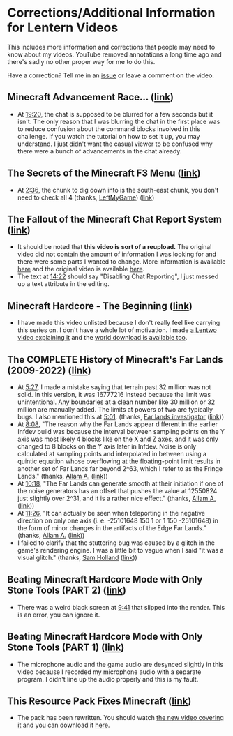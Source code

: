 # Corrections/Additional Information for Lentern Videos
This includes more information and corrections that people may need to know about my videos. YouTube removed annotations a long time ago and there's sadly no other proper way for me to do this.

Have a correction? Tell me in an [issue](https://github.com/Lentern/Corrections/issues) or leave a comment on the video.

## Minecraft Advancement Race... ([link](https://www.youtube.com/watch?v=v7vv567U08E))
* At [19:20](https://youtu.be/v7vv567U08E?t=1160), the chat is supposed to be blurred for a few seconds but it isn't. The only reason that I was blurring the chat in the first place was to reduce confusion about the command blocks involved in this challenge. If you watch the tutorial on how to set it up, you may understand. I just didn't want the casual viewer to be confused why there were a bunch of advancements in the chat already.

## The Secrets of the Minecraft F3 Menu ([link](https://www.youtube.com/watch?v=C4iw6P7Y9Go))
* At [2:36](https://www.youtube.com/watch?v=C4iw6P7Y9Go&t=156s), the chunk to dig down into is the south-east chunk, you don't need to check all 4 (thanks, [LeftMyGame](https://www.youtube.com/channel/UCLdXVoLuss7Byg0vVDPDDfQ)) ([link](https://www.youtube.com/watch?v=C4iw6P7Y9Go&lc=UgxXUNKD1y9tA-TA2mJ4AaABAg))

## The Fallout of the Minecraft Chat Report System ([link](https://www.youtube.com/watch?v=qnAt-bOY1_8))
* It should be noted that **this video is sort of a reupload.** The original video did not contain the amount of information I was looking for and there were some parts I wanted to change. More information is available [here](https://www.youtube.com/post/UgkxSdi6waQMUD10uN04ajVLNJJzz4CZH84F) and the original video is available [here](https://www.youtube.com/watch?v=Twnj0t-neqo).
* The text at [14:22](https://www.youtube.com/watch?v=qnAt-bOY1_8&t=862s) should say "Disabling Chat Reporting", I just messed up a text attribute in the editing.

## Minecraft Hardcore - The Beginning ([link](https://www.youtube.com/watch?v=-Z222E-7tk0))
* I have made this video unlisted because I don't really feel like carrying this series on. I don't have a whole lot of motivation. I made [a Lentwo video explaining it](https://www.youtube.com/watch?v=geiVnrtE2zY) and the [world download is available too](https://drive.google.com/file/d/1J5j4CH3Fi1aq5nmoiAnfidTngCB2wy9v).

## The COMPLETE History of Minecraft's Far Lands (2009-2022) ([link](https://www.youtube.com/watch?v=ExqfNJivDYA))
* At [5:27](https://www.youtube.com/watch?v=ExqfNJivDYA&t=327s), I made a mistake saying that terrain past 32 million was not solid. In this version, it was 16777216 instead because the limit was unintentional. Any boundaries at a clean number like 30 million or 32 million are manually added. The limits at powers of two are typically bugs. I also mentioned this at [5:01](https://www.youtube.com/watch?v=ExqfNJivDYA&t=301s). (thanks, [Far lands investigator](https://www.youtube.com/channel/UCrMgOfAQSf2cmgf0DVMC3lA) ([link](https://www.youtube.com/watch?v=ExqfNJivDYA&lc=UgxphaFi3-4fR2FKpBl4AaABAg)))
* At [8:08](https://www.youtube.com/watch?v=ExqfNJivDYA&t=488s), "The reason why the Far Lands appear different in the earlier Infdev build was because the interval between sampling points on the Y axis was most likely 4 blocks like on the X and Z axes, and it was only changed to 8 blocks on the Y axis later in Infdev. Noise is only calculated at sampling points and interpolated in between using a quintic equation whose overflowing at the floating-point limit results in another set of Far Lands far beyond 2^63, which I refer to as the Fringe Lands." (thanks, [Allam A.](https://www.youtube.com/channel/UC4B9cOO6KxTDVnnbvRbDJGw) ([link](https://www.youtube.com/watch?v=ExqfNJivDYA&lc=Ugz83mbqQ9myVhaOWmx4AaABAg)))
* At [10:18](https://www.youtube.com/watch?v=ExqfNJivDYA&t=618s), "The Far Lands can generate smooth at their initiation if one of the noise generators has an offset that pushes the value at 12550824 just slightly over 2^31, and it is a rather nice effect." (thanks, [Allam A.](https://www.youtube.com/channel/UC4B9cOO6KxTDVnnbvRbDJGw) ([link](https://www.youtube.com/watch?v=ExqfNJivDYA&lc=Ugz83mbqQ9myVhaOWmx4AaABAg)))
* At [11:26](https://www.youtube.com/watch?v=ExqfNJivDYA&t=686s), "It can actually be seen when teleporting in the negative direction on only one axis (i. e. -25101648 150 1 or 1 150 -25101648) in the form of minor changes in the artifacts of the Edge Far Lands." (thanks, [Allam A.](https://www.youtube.com/channel/UC4B9cOO6KxTDVnnbvRbDJGw) ([link](https://www.youtube.com/watch?v=ExqfNJivDYA&lc=Ugz83mbqQ9myVhaOWmx4AaABAg)))
* I failed to clarify that the stuttering bug was caused by a glitch in the game's rendering engine. I was a little bit to vague when I said "it was a visual glitch." (thanks, [Sam Holland](https://www.youtube.com/channel/UCDAlBb_gXZKOilekvtGjBWg) ([link](https://www.youtube.com/watch?v=ExqfNJivDYA&lc=UgzzKxnBXXG3cvBIubt4AaABAg)))

## Beating Minecraft Hardcore Mode with Only Stone Tools (PART 2) ([link](https://www.youtube.com/watch?v=yJpjw3mq_SI))
* There was a weird black screen at [9:41](https://www.youtube.com/watch?v=yJpjw3mq_SI&t=581s) that slipped into the render. This is an error, you can ignore it.

## Beating Minecraft Hardcore Mode with Only Stone Tools (PART 1) ([link](https://www.youtube.com/watch?v=ner8qSl9-jE))
* The microphone audio and the game audio are desynced slightly in this video because I recorded my microphone audio with a separate program. I didn't line up the audio properly and this is my fault.

## This Resource Pack Fixes Minecraft ([link](https://www.youtube.com/watch?v=x8CY5Kjfefg))
* The pack has been rewritten. You should watch [the new video covering it](https://www.youtube.com/watch?v=SYeWRhQd9Ro) and you can download it [here](https://github.com/Lentern/Texture-Updates/releases/latest).
